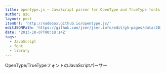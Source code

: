 ```yaml
---
title: opentype.js – JavaScript parser for OpenType and TrueType fonts.
author: azu
layout: post
itemUrl: 'http://nodebox.github.io/opentype.js/'
editJSONPath: 'https://github.com/jser/jser.info/edit/gh-pages/data/2013/10/index.json'
date: '2013-10-07T00:18:14Z'
tags:
  - JavaScript
  - font
  - library
---
```

OpenType/TrueTypeフォントのJavaScriptパーサー
